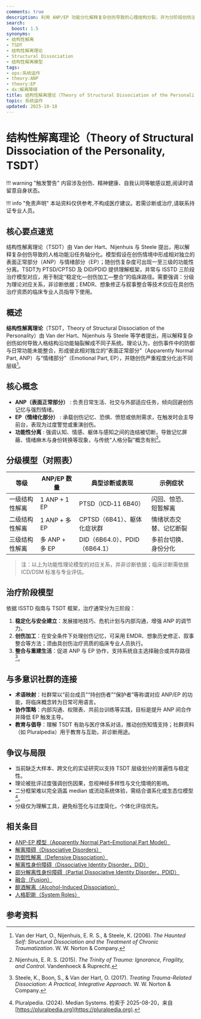 ```yaml
---
comments: true
description: 利用 ANP/EP 功能分化解释复杂创伤导致的心理结构分裂，并为分阶段创伤治疗（稳定化—创伤加工—整合）提供操作框架的理论。
search:
  boost: 1.5
synonyms:
- 结构性解离
- TSDT
- 结构性解离理论
- Structural Dissociation
- 结构性解离模型
tags:
- ops:系统运作
- theory:ANP
- theory:EP
- dx:解离障碍
title: 结构性解离理论（Theory of Structural Dissociation of the Personality, TSDT）
topic: 系统运作
updated: 2025-10-18
---
```


# 结构性解离理论（Theory of Structural Dissociation of the Personality, TSDT）

!!! warning "触发警告"
    内容涉及创伤、精神健康、自我认同等敏感议题,阅读时请留意自身状态。

!!! info "免责声明"
    本站资料仅供参考,不构成医疗建议。若需诊断或治疗,请联系持证专业人员。

## 核心要点速览

结构性解离理论（TSDT）由 Van der Hart、Nijenhuis 与 Steele 提出，用以解释复杂创伤导致的人格功能沿任务轴分化。模型假设在创伤情境中形成相对独立的表面正常部分（ANP）与情绪部分（EP）；随创伤复杂度可出现一至三级的功能性分离。TSDT为 PTSD/CPTSD 及 DID/PDID 提供理解框架，并常与 ISSTD 三阶段治疗模型对应，用于制定“稳定化—创伤加工—整合”的临床路径。需要强调：分级为理论对应关系，非诊断依据；EMDR、想象修正与叙事整合等技术仅应在具创伤治疗资质的临床专业人员指导下使用。

## 概述

**结构性解离理论**（TSDT，Theory of Structural Dissociation of the Personality）由 Van der Hart、Nijenhuis 与 Steele 等学者提出，用以解释复杂创伤如何导致人格结构沿功能轴裂解成不同子系统。理论认为，创伤事件中的防御与日常功能未能整合，形成彼此相对独立的“表面正常部分”（Apparently Normal Part, ANP）与“情绪部分”（Emotional Part, EP），并随创伤严重程度分化出不同层级[^结构性解离-1]。

## 核心概念

- **ANP（表面正常部分）** : 负责日常生活、社交与外部适应任务，倾向回避创伤记忆与强烈情绪。
- **EP（情绪化部分）** : 承载创伤记忆、恐惧、愤怒或依附需求，在触发时会主导前台，表现为过度警觉或重演创伤。
- **功能性分离** : 强调认知、情感、躯体与感知之间的连结被切断，导致记忆屏蔽、情绪麻木与身份转换等现象，与传统“人格分裂”概念有别[^结构性解离-2]。

## 分级模型（对照表）

| 等级 | ANP/EP 数量 | 典型诊断或表现 | 示例症状 |
| --- | --- | --- | --- |
| 一级结构性解离 | 1 ANP + 1 EP | PTSD（ICD‑11 6B40） | 闪回、惊恐、短暂解离 |
| 二级结构性解离 | 1 ANP + 多 EP | CPTSD（6B41）、躯体化症状群 | 情绪状态交替、记忆断裂 |
| 三级结构性解离 | 多 ANP + 多 EP | DID（6B64.0）、PDID（6B64.1） | 多前台切换、身份分化 |

> 注：以上为功能性理论模型的对应关系，并非诊断依据；临床诊断需依据 ICD/DSM 标准与专业评估。

## 治疗阶段模型

依据 ISSTD 指南与 TSDT 框架，治疗通常分为三阶段：

1. **稳定化与安全建立**：发展接地技巧、危机计划与内部沟通，增强 ANP 的调节力。
2. **创伤加工**：在安全条件下处理创伤记忆，可采用 EMDR、想象历史修正、叙事整合等方法；须由具创伤治疗资质的临床专业人员执行。
3. **整合与重建生活**：促进 ANP 与 EP 协作，支持系统自主选择融合或共存路径[^结构性解离-3]。

## 与多意识社群的连接

- **术语映射**：社群常以“前台成员”“持创伤者”“保护者”等称谓对应 ANP/EP 的功能，将临床概念转为日常可用语言。
- **协作策略**：内部沟通、权限表、共前台训练等实践，目标是提升 ANP 间合作并降低 EP 触发主导。
- **教育与倡导**：理解 TSDT 有助与医疗体系对话，推动创伤知情支持；社群资料（如 Pluralpedia）用于教育与互助，非诊断用途。

## 争议与局限

- 当前缺乏大样本、跨文化的实证研究以支持 TSDT 层级划分的普遍性与稳定性。
- 理论被批评过度强调创伤因果，忽视神经多样性与文化情境的影响。
- 二分框架难以完全涵盖 median 或流动系统体验，需结合谱系化或生态位模型[^结构性解离-4]。
- 分级仅为理解工具，避免标签化与过度简化，个体化评估优先。

## 相关条目

- [ANP-EP 模型（Apparently Normal Part–Emotional Part Model）](Apparently-Normal-Part-Emotional-Part-Model.md)
- [解离障碍（Dissociative Disorders）](Dissociative-Disorders.md)
- [防御性解离（Defensive Dissociation）](Defensive-Dissociation.md)
- [解离性身份障碍（Dissociative Identity Disorder，DID）](DID.md)
- [部分解离性身份障碍（Partial Dissociative Identity Disorder，PDID）](Partial-Dissociative-Identity-Disorder-PDID.md)
- [融合（Fusion）](Fusion.md)
- [醉酒解离（Alcohol-Induced Dissociation）](Alcohol-Induced-Dissociation.md)
- [人格职能（System Roles）](System-Roles.md)

## 参考资料

[^结构性解离-1]: Van der Hart, O., Nijenhuis, E. R. S., & Steele, K. (2006). *The Haunted Self: Structural Dissociation and the Treatment of Chronic Traumatization*. W. W. Norton & Company.
[^结构性解离-2]: Nijenhuis, E. R. S. (2015). *The Trinity of Trauma: Ignorance, Fragility, and Control*. Vandenhoeck & Ruprecht.
[^结构性解离-3]: Steele, K., Boon, S., & Van der Hart, O. (2017). *Treating Trauma-Related Dissociation: A Practical, Integrative Approach*. W. W. Norton & Company.
[^结构性解离-4]: Pluralpedia. (2024). Median Systems. 检索于 2025-08-20，来自 [https://pluralpedia.org](https://pluralpedia.org).